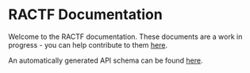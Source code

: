 # RACTF Documentation

Welcome to the RACTF documentation. These documents are a work in progress - you can help contribute to them [here](https://github.com/ractf/docs).

An automatically generated API schema can be found [here](/openapi-schema).
